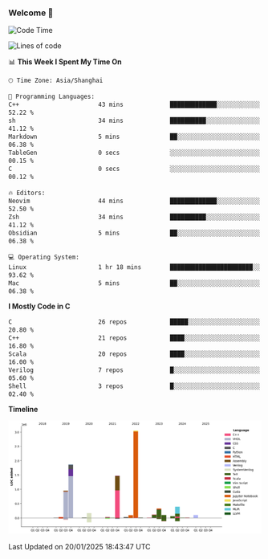 ### Welcome 👋

<!--START_SECTION:waka-->
![Code Time](http://img.shields.io/badge/Code%20Time-1%2C817%20hrs%2040%20mins-blue)

![Lines of code](https://img.shields.io/badge/From%20Hello%20World%20I%27ve%20Written-8.8%20million%20lines%20of%20code-blue)

📊 **This Week I Spent My Time On** 

```text
🕑︎ Time Zone: Asia/Shanghai

💬 Programming Languages: 
C++                      43 mins             █████████████░░░░░░░░░░░░   52.22 % 
sh                       34 mins             ██████████░░░░░░░░░░░░░░░   41.12 % 
Markdown                 5 mins              ██░░░░░░░░░░░░░░░░░░░░░░░   06.38 % 
TableGen                 0 secs              ░░░░░░░░░░░░░░░░░░░░░░░░░   00.15 % 
C                        0 secs              ░░░░░░░░░░░░░░░░░░░░░░░░░   00.12 % 

🔥 Editors: 
Neovim                   44 mins             █████████████░░░░░░░░░░░░   52.50 % 
Zsh                      34 mins             ██████████░░░░░░░░░░░░░░░   41.12 % 
Obsidian                 5 mins              ██░░░░░░░░░░░░░░░░░░░░░░░   06.38 % 

💻 Operating System: 
Linux                    1 hr 18 mins        ███████████████████████░░   93.62 % 
Mac                      5 mins              ██░░░░░░░░░░░░░░░░░░░░░░░   06.38 % 
```

**I Mostly Code in C** 

```text
C                        26 repos            █████░░░░░░░░░░░░░░░░░░░░   20.80 % 
C++                      21 repos            ████░░░░░░░░░░░░░░░░░░░░░   16.80 % 
Scala                    20 repos            ████░░░░░░░░░░░░░░░░░░░░░   16.00 % 
Verilog                  7 repos             █░░░░░░░░░░░░░░░░░░░░░░░░   05.60 % 
Shell                    3 repos             █░░░░░░░░░░░░░░░░░░░░░░░░   02.40 % 
```



**Timeline**

![Lines of Code chart](https://raw.githubusercontent.com/Bohan-hu/Bohan-hu/master/assets/bar_graph.png)


 Last Updated on 20/01/2025 18:43:47 UTC
<!--END_SECTION:waka-->



